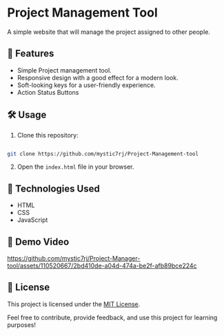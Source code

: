 # Project Management Tool

A simple website that will manage the project assigned to other people.

## 🚀 Features

- Simple Project management tool.
- Responsive design with a good effect for a modern look.
- Soft-looking keys for a user-friendly experience.
- Action Status Buttons

## 🛠️ Usage

1. Clone this repository: 
```bash 

git clone https://github.com/mystic7rj/Project-Management-tool
   ```
2. Open the `index.html` file in your browser.

## 🧰 Technologies Used

- HTML
- CSS
- JavaScript

## 🎥 Demo Video



https://github.com/mystic7rj/Project-Manager-tool/assets/110520667/2bd410de-a04d-474a-be2f-afb89bce224c



## 📝 License

This project is licensed under the [MIT License](LICENSE).

Feel free to contribute, provide feedback, and use this project for learning purposes!



